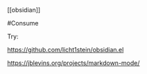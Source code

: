 [[obsidian]]

#Consume

Try: 

https://github.com/licht1stein/obsidian.el

https://jblevins.org/projects/markdown-mode/
